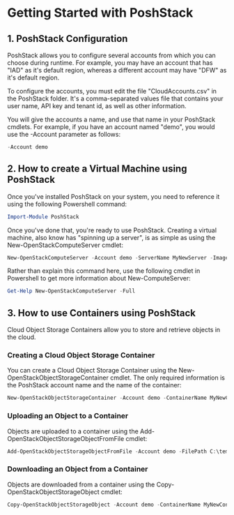 # Getting Started with PoshStack
## 1. PoshStack Configuration

PoshStack allows you to configure several accounts from which you can choose during runtime. For example, you may have
an account that has "IAD" as it's default region, whereas a different account may have "DFW" as it's default region.

To configure the accounts, you must edit the file "CloudAccounts.csv" in the PoshStack folder. It's a comma-separated
values file that contains your user name, API key and tenant id, as well as other information.

You will give the accounts a name, and use that name in your PoshStack cmdlets. For example, if
you have an account named "demo", you would use the -Account parameter as follows:

```PowerShell
-Account demo
```



## 2. How to create a Virtual Machine using PoshStack

Once you've installed PoshStack on your system, you need to reference it using the following Powershell command:

```PowerShell
Import-Module PoshStack
```

Once you've done that, you're ready to use PoshStack. Creating a virtual machine, also
know has "spinning up a server", is as simple as using the New-OpenStackComputeServer cmdlet:

```PowerShell
New-OpenStackComputeServer -Account demo -ServerName MyNewServer -ImageId d69d55ef-cb4c-4787-9f1b-2de41ecac9a1 -FlavorId Performance1-2 -AttachToServiceNetwork $true -AttachToPublicNetwork $true
```

Rather than explain this command here, use the following cmdlet in Powershell to get more information about New-ComputeServer:

```PowerShell
Get-Help New-OpenStackComputeServer -Full
```


## 3. How to use Containers using PoshStack
Cloud Object Storage Containers allow you to store and retrieve objects in the cloud.

### Creating a Cloud Object Storage Container
You can create a Cloud Object Storage Container using the New-OpenStackObjectStorageContainer cmdlet. The only required information is the PoshStack account name and the name of the container:
```PowerShell
New-OpenStackObjectStorageContainer -Account demo -ContainerName MyNewContainer
```

### Uploading an Object to a Container
Objects are uploaded to a container using the Add-OpenStackObjectStorageObjectFromFile cmdlet:
```PowerShell
Add-OpenStackObjectStorageObjectFromFile -Account demo -FilePath C:\temp\kittens.jpg -ContainerName MyNewContainer
```

### Downloading an Object from a Container
Objects are downloaded from a container using the Copy-OpenStackObjectStorageObject cmdlet:
```Powershell
Copy-OpenStackObjectStorageObject -Account demo -ContainerName MyNewContainer -Object kittens.jpg
```
